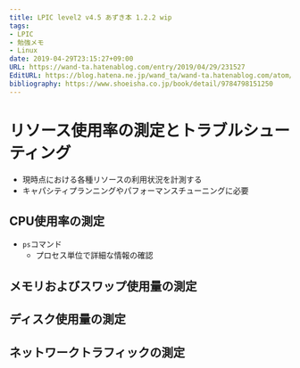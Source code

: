 ```yaml
---
title: LPIC level2 v4.5 あずき本 1.2.2 wip
tags:
- LPIC
- 勉強メモ
- Linux
date: 2019-04-29T23:15:27+09:00
URL: https://wand-ta.hatenablog.com/entry/2019/04/29/231527
EditURL: https://blog.hatena.ne.jp/wand_ta/wand-ta.hatenablog.com/atom/entry/17680117127092885075
bibliography: https://www.shoeisha.co.jp/book/detail/9784798151250
---
```




# リソース使用率の測定とトラブルシューティング

- 現時点における各種リソースの利用状況を計測する
- キャパシティプランニングやパフォーマンスチューニングに必要


## CPU使用率の測定

- `ps`コマンド
    - プロセス単位で詳細な情報の確認



## メモリおよびスワップ使用量の測定

## ディスク使用量の測定

## ネットワークトラフィックの測定
